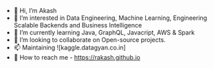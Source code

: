 - 👋 Hi, I’m Akash
- 👀 I’m interested in Data Engineering, Machine Learning, Engineering Scalable Backends and Business Intelligence
- 🌱 I’m currently learning Java, GraphQL, Javacript, AWS & Spark
- 💞️ I’m looking to collaborate on Open-source projects.
- 📫 Maintaining ![kaggle.datagyan.co.in]
- 👋 How to reach me - https://rakash.github.io

<!---
rakash/rakash is a ✨ special ✨ repository because its `README.md` (this file) appears on your GitHub profile.
You can click the Preview link to take a look at your changes.
--->
